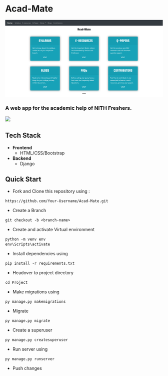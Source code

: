 # Acad-Mate
![Acadmate Homepage](https://github.com/prakhar1144/Acad-Mate/blob/master/Acadmate%20homepaage.png)
### A web app for the academic help of NITH Freshers.
![](https://img.shields.io/badge/Contributions-Welcome-success)
## __Tech Stack__
* __Frontend__
  * HTML/CSS/Bootstrap
* __Backend__
  * Django
## __Quick Start__
* Fork and Clone this repository using :
```
https://github.com/Your-Username/Acad-Mate.git
```
* Create a Branch
```
git checkout -b <branch-name>
```
* Create and activate Virtual environment
```
python -m venv env
env\Scripts\activate
```
* Install dependencies using
```
pip install -r requirements.txt
```
* Headover to project directory
```
cd Project
```
* Make migrations using
```
py manage.py makemigrations
```
* Migrate
```
py manage.py migrate
```
* Create a superuser
```
py manage.py createsuperuser
```
* Run server using
```
py manage.py runserver
```
* Push changes
```
```
